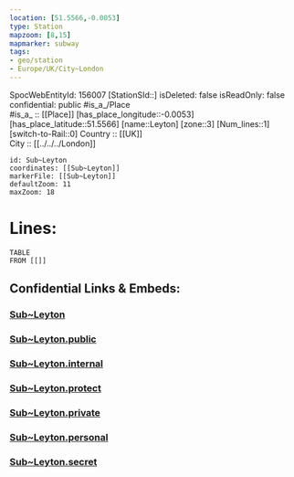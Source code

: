 ```yaml
---
location: [51.5566,-0.0053] 
type: Station 
mapzoom: [8,15] 
mapmarker: subway 
tags:
- geo/station
- Europe/UK/City~London
---
```

SpocWebEntityId: 156007
[StationSId::] 
isDeleted: false
isReadOnly: false
confidential: public
#is_a_/Place  
#is_a_ :: [[Place]] 
[has_place_longitude::-0.0053] 
[has_place_latitude::51.5566] 
[name::Leyton] 
[zone::3] 
[Num_lines::1] 
[switch-to-Rail::0] 
Country :: [[UK]]  
City :: [[../../../London]]  


```leaflet
id: Sub~Leyton
coordinates: [[Sub~Leyton]] 
markerFile: [[Sub~Leyton]] 
defaultZoom: 11 
maxZoom: 18
```


# Lines: 
```dataview
TABLE 
FROM [[]] 
```


## Confidential Links & Embeds: 

### [Sub~Leyton](/_Standards/Earth/Continent/Europe/Europe~North/UK/England/Regions~England/London,Greater/cities~GreaterLondon/Underground/Station/Sub~Leyton.md) 

### [Sub~Leyton.public](/_public/Earth/Continent/Europe/Europe~North/UK/England/Regions~England/London,Greater/cities~GreaterLondon/Underground/Station/Sub~Leyton.public.md) 

### [Sub~Leyton.internal](/_internal/Earth/Continent/Europe/Europe~North/UK/England/Regions~England/London,Greater/cities~GreaterLondon/Underground/Station/Sub~Leyton.internal.md) 

### [Sub~Leyton.protect](/_protect/Earth/Continent/Europe/Europe~North/UK/England/Regions~England/London,Greater/cities~GreaterLondon/Underground/Station/Sub~Leyton.protect.md) 

### [Sub~Leyton.private](/_private/Earth/Continent/Europe/Europe~North/UK/England/Regions~England/London,Greater/cities~GreaterLondon/Underground/Station/Sub~Leyton.private.md) 

### [Sub~Leyton.personal](/_personal/Earth/Continent/Europe/Europe~North/UK/England/Regions~England/London,Greater/cities~GreaterLondon/Underground/Station/Sub~Leyton.personal.md) 

### [Sub~Leyton.secret](/_secret/Earth/Continent/Europe/Europe~North/UK/England/Regions~England/London,Greater/cities~GreaterLondon/Underground/Station/Sub~Leyton.secret.md)

